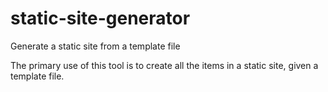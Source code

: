 static-site-generator
=====================

Generate a static site from a template file

The primary use of this tool is to create all the items in a static site, given a template file. 
